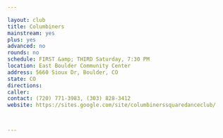 ```yaml
---

layout: club
title: Columbiners
mainstream: yes
plus: yes
advanced: no
rounds: no
schedule: FIRST &amp; THIRD Saturday, 7:30 PM
location: East Boulder Community Center
address: 5660 Sioux Dr, Boulder, CO
state: CO
directions: 
caller: 
contact: (720) 771-3983, (303) 828-3412
website: https://sites.google.com/site/columbinerssquaredanceclub/



---
```


